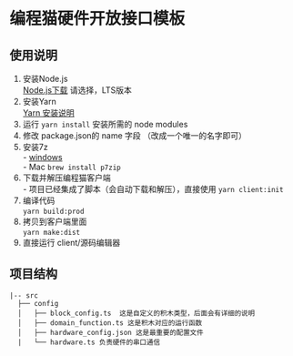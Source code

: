 # 编程猫硬件开放接口模板 

## 使用说明
  1. 安装Node.js  
    [Node.js下载](https://nodejs.org/zh-cn/) 请选择，LTS版本  
  2. 安装Yarn  
    [Yarn 安装说明](https://yarnpkg.com/en/docs/install)  
  3. 运行 `yarn install` 安装所需的 node modules 
  4. 修改 package.json的 name 字段 （改成一个唯一的名字即可）  
  5. 安装7z  
    - [windows](https://www.7-zip.org/download.html)  
    - Mac `brew install p7zip`  
  6. 下载并解压编程猫客户端  
    - 项目已经集成了脚本（会自动下载和解压），直接使用 `yarn client:init`  
  7. 编译代码  
    `yarn build:prod`  
  8. 拷贝到客户端里面  
    `yarn make:dist`  
  9. 直接运行 client/源码编辑器  


## 项目结构

    |-- src
      ├── config
      │   ├── block_config.ts  这是自定义的积木类型，后面会有详细的说明
      │   ├── domain_function.ts 这是积木对应的运行函数
      │   ├── hardware_config.json 这是最重要的配置文件
      |   └── hardware.ts 负责硬件的串口通信

